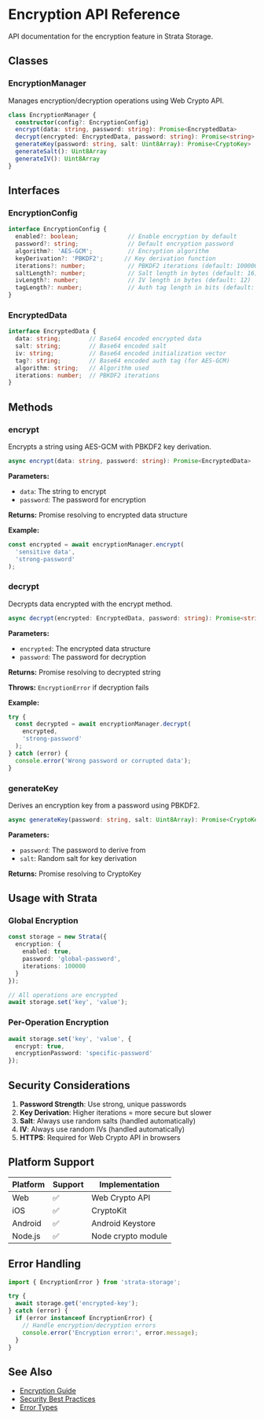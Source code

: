 # Encryption API Reference

API documentation for the encryption feature in Strata Storage.

## Classes

### EncryptionManager

Manages encryption/decryption operations using Web Crypto API.

```typescript
class EncryptionManager {
  constructor(config?: EncryptionConfig)
  encrypt(data: string, password: string): Promise<EncryptedData>
  decrypt(encrypted: EncryptedData, password: string): Promise<string>
  generateKey(password: string, salt: Uint8Array): Promise<CryptoKey>
  generateSalt(): Uint8Array
  generateIV(): Uint8Array
}
```

## Interfaces

### EncryptionConfig

```typescript
interface EncryptionConfig {
  enabled?: boolean;              // Enable encryption by default
  password?: string;              // Default encryption password
  algorithm?: 'AES-GCM';          // Encryption algorithm
  keyDerivation?: 'PBKDF2';      // Key derivation function
  iterations?: number;            // PBKDF2 iterations (default: 100000)
  saltLength?: number;            // Salt length in bytes (default: 16)
  ivLength?: number;              // IV length in bytes (default: 12)
  tagLength?: number;             // Auth tag length in bits (default: 128)
}
```

### EncryptedData

```typescript
interface EncryptedData {
  data: string;        // Base64 encoded encrypted data
  salt: string;        // Base64 encoded salt
  iv: string;          // Base64 encoded initialization vector
  tag?: string;        // Base64 encoded auth tag (for AES-GCM)
  algorithm: string;   // Algorithm used
  iterations: number;  // PBKDF2 iterations
}
```

## Methods

### encrypt

Encrypts a string using AES-GCM with PBKDF2 key derivation.

```typescript
async encrypt(data: string, password: string): Promise<EncryptedData>
```

**Parameters:**
- `data`: The string to encrypt
- `password`: The password for encryption

**Returns:** Promise resolving to encrypted data structure

**Example:**
```typescript
const encrypted = await encryptionManager.encrypt(
  'sensitive data',
  'strong-password'
);
```

### decrypt

Decrypts data encrypted with the encrypt method.

```typescript
async decrypt(encrypted: EncryptedData, password: string): Promise<string>
```

**Parameters:**
- `encrypted`: The encrypted data structure
- `password`: The password for decryption

**Returns:** Promise resolving to decrypted string

**Throws:** `EncryptionError` if decryption fails

**Example:**
```typescript
try {
  const decrypted = await encryptionManager.decrypt(
    encrypted,
    'strong-password'
  );
} catch (error) {
  console.error('Wrong password or corrupted data');
}
```

### generateKey

Derives an encryption key from a password using PBKDF2.

```typescript
async generateKey(password: string, salt: Uint8Array): Promise<CryptoKey>
```

**Parameters:**
- `password`: The password to derive from
- `salt`: Random salt for key derivation

**Returns:** Promise resolving to CryptoKey

## Usage with Strata

### Global Encryption

```typescript
const storage = new Strata({
  encryption: {
    enabled: true,
    password: 'global-password',
    iterations: 100000
  }
});

// All operations are encrypted
await storage.set('key', 'value');
```

### Per-Operation Encryption

```typescript
await storage.set('key', 'value', {
  encrypt: true,
  encryptionPassword: 'specific-password'
});
```

## Security Considerations

1. **Password Strength**: Use strong, unique passwords
2. **Key Derivation**: Higher iterations = more secure but slower
3. **Salt**: Always use random salts (handled automatically)
4. **IV**: Always use random IVs (handled automatically)
5. **HTTPS**: Required for Web Crypto API in browsers

## Platform Support

| Platform | Support | Implementation |
|----------|---------|----------------|
| Web | ✅ | Web Crypto API |
| iOS | ✅ | CryptoKit |
| Android | ✅ | Android Keystore |
| Node.js | ✅ | Node crypto module |

## Error Handling

```typescript
import { EncryptionError } from 'strata-storage';

try {
  await storage.get('encrypted-key');
} catch (error) {
  if (error instanceof EncryptionError) {
    // Handle encryption/decryption errors
    console.error('Encryption error:', error.message);
  }
}
```

## See Also

- [Encryption Guide](../../guides/features/encryption.md)
- [Security Best Practices](../../guides/security.md)
- [Error Types](../errors.md)